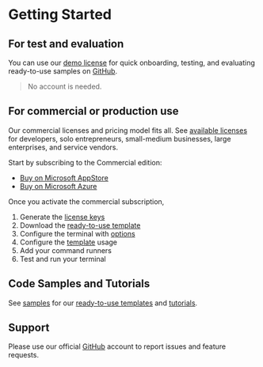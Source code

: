 # Getting Started

## For test and evaluation
You can use our [demo license](https://docs.perpetualintelligence.com/articles/onedemo/intro.html) for quick onboarding, testing, and evaluating ready-to-use samples on [GitHub](https://github.com/perpetualintelligence/docs/tree/main/samples).

> No account is needed.

## For commercial or production use
Our commercial licenses and pricing model fits all. See [available licenses](licensing/intro.md) for developers, solo entrepreneurs, small-medium businesses, large enterprises, and service vendors.

Start by subscribing to the Commercial edition:
- [Buy on Microsoft AppStore](../buying/buyonmsappsource.md)
- [Buy on Microsoft Azure](../buying/buyonmsazure.md)

Once you activate the commercial subscription, 
1. Generate the [license keys](licensing/licensekeys.md)
2. Download the [ready-to-use template](https://github.com/perpetualintelligence/docs/tree/main/samples/templates/terminal)
3. Configure the terminal with [options](options.md)
4. Configure the [template](templates.md) usage
5. Add your command runners
6. Test and run your terminal

## Code Samples and Tutorials
See [samples](../samples.md) for our [ready-to-use templates](https://github.com/perpetualintelligence/docs/tree/main/samples/templates/terminal) and [tutorials](https://github.com/perpetualintelligence/docs/tree/main/samples/tutorials/terminal).

## Support
Please use our official [GitHub](https://github.com/perpetualintelligence/picli/issues) account to report issues and feature requests.
